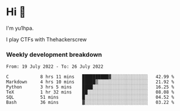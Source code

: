 # Hi 👋

I'm yu1hpa.

I play CTFs with Thehackerscrew

### Weekly development breakdown

<!--START_SECTION:waka-->

```text
From: 19 July 2022 - To: 26 July 2022

C            8 hrs 11 mins   ██████████▓░░░░░░░░░░░░░░   42.99 %
Markdown     4 hrs 10 mins   █████▒░░░░░░░░░░░░░░░░░░░   21.92 %
Python       3 hrs 5 mins    ████░░░░░░░░░░░░░░░░░░░░░   16.25 %
TeX          1 hr 32 mins    ██░░░░░░░░░░░░░░░░░░░░░░░   08.08 %
SQL          51 mins         █░░░░░░░░░░░░░░░░░░░░░░░░   04.52 %
Bash         36 mins         ▓░░░░░░░░░░░░░░░░░░░░░░░░   03.22 %
```

<!--END_SECTION:waka-->

